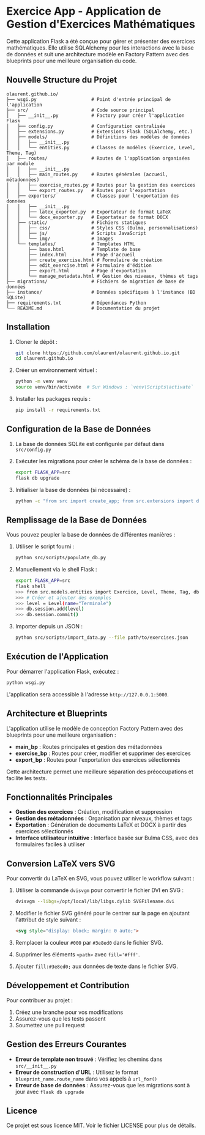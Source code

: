 # Exercice App - Application de Gestion d'Exercices Mathématiques

Cette application Flask a été conçue pour gérer et présenter des exercices mathématiques. Elle utilise SQLAlchemy pour les interactions avec la base de données et suit une architecture modèle en Factory Pattern avec des blueprints pour une meilleure organisation du code.

## Nouvelle Structure du Projet

```
olaurent.github.io/
├── wsgi.py                    # Point d'entrée principal de l'application
├── src/                       # Code source principal
│   ├── __init__.py            # Factory pour créer l'application Flask
│   ├── config.py              # Configuration centralisée
│   ├── extensions.py          # Extensions Flask (SQLAlchemy, etc.)
│   ├── models/                # Définitions des modèles de données
│   │   ├── __init__.py        
│   │   └── entities.py        # Classes de modèles (Exercice, Level, Theme, Tag)
│   ├── routes/                # Routes de l'application organisées par module
│   │   ├── __init__.py        
│   │   ├── main_routes.py     # Routes générales (accueil, métadonnées)
│   │   ├── exercise_routes.py # Routes pour la gestion des exercices
│   │   └── export_routes.py   # Routes pour l'exportation
│   ├── exporters/             # Classes pour l'exportation des données
│   │   ├── __init__.py        
│   │   ├── latex_exporter.py  # Exportateur de format LaTeX
│   │   └── docx_exporter.py   # Exportateur de format DOCX
│   ├── static/                # Fichiers statiques
│   │   ├── css/               # Styles CSS (Bulma, personnalisations)
│   │   ├── js/                # Scripts JavaScript
│   │   └── img/               # Images
│   └── templates/             # Templates HTML
│       ├── base.html          # Template de base
│       ├── index.html         # Page d'accueil
│       ├── create_exercise.html # Formulaire de création
│       ├── edit_exercise.html # Formulaire d'édition
│       ├── export.html        # Page d'exportation
│       └── manage_metadata.html # Gestion des niveaux, thèmes et tags
├── migrations/                # Fichiers de migration de base de données
├── instance/                  # Données spécifiques à l'instance (BD SQLite)
├── requirements.txt           # Dépendances Python
└── README.md                  # Documentation du projet
```

## Installation

1. Cloner le dépôt :
   ```sh
   git clone https://github.com/olaurent/olaurent.github.io.git
   cd olaurent.github.io
   ```

2. Créer un environnement virtuel :
   ```sh
   python -m venv venv
   source venv/bin/activate  # Sur Windows : `venv\Scripts\activate`
   ```

3. Installer les packages requis :
   ```sh
   pip install -r requirements.txt
   ```

## Configuration de la Base de Données

1. La base de données SQLite est configurée par défaut dans `src/config.py`
2. Exécuter les migrations pour créer le schéma de la base de données :
   ```sh
   export FLASK_APP=src
   flask db upgrade
   ```

3. Initialiser la base de données (si nécessaire) :
   ```sh
   python -c "from src import create_app; from src.extensions import db; app = create_app(); app.app_context().push(); db.create_all()"
   ```

## Remplissage de la Base de Données

Vous pouvez peupler la base de données de différentes manières :

1. Utiliser le script fourni :
   ```sh
   python src/scripts/populate_db.py
   ```

2. Manuellement via le shell Flask :
   ```sh
   export FLASK_APP=src
   flask shell
   >>> from src.models.entities import Exercice, Level, Theme, Tag, db
   >>> # Créer et ajouter des exemples
   >>> level = Level(name="Terminale")
   >>> db.session.add(level)
   >>> db.session.commit()
   ```

3. Importer depuis un JSON :
   ```sh
   python src/scripts/import_data.py --file path/to/exercises.json
   ```

## Exécution de l'Application

Pour démarrer l'application Flask, exécutez :
```sh
python wsgi.py
```

L'application sera accessible à l'adresse `http://127.0.0.1:5000`.

## Architecture et Blueprints

L'application utilise le modèle de conception Factory Pattern avec des blueprints pour une meilleure organisation :

- **main_bp** : Routes principales et gestion des métadonnées
- **exercise_bp** : Routes pour créer, modifier et supprimer des exercices
- **export_bp** : Routes pour l'exportation des exercices sélectionnés

Cette architecture permet une meilleure séparation des préoccupations et facilite les tests.

## Fonctionnalités Principales

- **Gestion des exercices** : Création, modification et suppression
- **Gestion des métadonnées** : Organisation par niveaux, thèmes et tags
- **Exportation** : Génération de documents LaTeX et DOCX à partir des exercices sélectionnés
- **Interface utilisateur intuitive** : Interface basée sur Bulma CSS, avec des formulaires faciles à utiliser

## Conversion LaTeX vers SVG

Pour convertir du LaTeX en SVG, vous pouvez utiliser le workflow suivant :

1. Utiliser la commande `dvisvgm` pour convertir le fichier DVI en SVG :
   ```sh
   dvisvgm --libgs=/opt/local/lib/libgs.dylib SVGFilename.dvi
   ```

2. Modifier le fichier SVG généré pour le centrer sur la page en ajoutant l'attribut de style suivant :
   ```html
   <svg style="display: block; margin: 0 auto;">
   ```

3. Remplacer la couleur `#000` par `#3e8ed0` dans le fichier SVG.

4. Supprimer les éléments `<path>` avec `fill='#fff'`.

5. Ajouter `fill:#3e8ed0;` aux données de texte dans le fichier SVG.

## Développement et Contribution

Pour contribuer au projet :

1. Créez une branche pour vos modifications
2. Assurez-vous que les tests passent
3. Soumettez une pull request

## Gestion des Erreurs Courantes

- **Erreur de template non trouvé** : Vérifiez les chemins dans `src/__init__.py`
- **Erreur de construction d'URL** : Utilisez le format `blueprint_name.route_name` dans vos appels à `url_for()`
- **Erreur de base de données** : Assurez-vous que les migrations sont à jour avec `flask db upgrade`

## Licence

Ce projet est sous licence MIT. Voir le fichier LICENSE pour plus de détails.